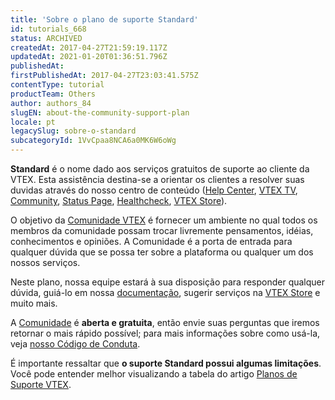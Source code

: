 ```yaml
---
title: 'Sobre o plano de suporte Standard'
id: tutorials_668
status: ARCHIVED
createdAt: 2017-04-27T21:59:19.117Z
updatedAt: 2021-01-20T01:36:51.796Z
publishedAt: 
firstPublishedAt: 2017-04-27T23:03:41.575Z
contentType: tutorial
productTeam: Others
author: authors_84
slugEN: about-the-community-support-plan
locale: pt
legacySlug: sobre-o-standard
subcategoryId: 1VvCpaa8NCA6a0MK6W6oWg
---
```


**Standard** é o nome dado aos serviços gratuitos de suporte ao cliente da VTEX. Esta assistência destina-se a orientar os clientes a resolver suas duvidas através do nosso centro de conteúdo ([Help Center](http://help.vtex.com/), [VTEX TV](https://www.youtube.com/user/VTEXTV), [Community](http://lab.vtex.com/community), [Status Page](http://status.vtex.com/), [Healthcheck](http://healthcheck.vtex.com/), [VTEX Store](http://store.vtex.com/)).

O objetivo da [Comunidade VTEX](https://community.vtex.com/) é fornecer um ambiente no qual todos os membros da comunidade possam trocar livremente pensamentos, idéias, conhecimentos e opiniões. A Comunidade é a porta de entrada para qualquer dúvida que se possa ter sobre a plataforma ou qualquer um dos nossos serviços.

Neste plano, nossa equipe estará à sua disposição para responder qualquer dúvida, guiá-lo em nossa [documentação](http://help.vtex.com/pt), sugerir serviços na [VTEX Store](http://store.vtex.com/) e muito mais.

A [Comunidade](https://community.vtex.com/) é **aberta e gratuita**, então envie suas perguntas que iremos retornar o mais rápido possível; para mais informações sobre como usá-la, veja [nosso Código de Conduta](/pt/tutorial/codigo-de-conduta-da-comunidade).

É importante ressaltar que **o suporte Standard possui algumas limitações**. Você pode entender melhor visualizando a tabela do artigo [Planos de Suporte VTEX](/pt/support-plans).
